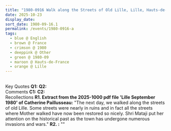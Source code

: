 ```yaml
---
title: "1980-0916 Walk along the Streets of Old Lille, Lille, Hauts-de-France, France"
date: 2025-10-23
display_date: 
sort_date: 1980-09-16.1
permalink: /events/1980-0916-a
tags:
  - blue @ English
  - brown @ France
  - crimson @ 1980
  - deeppink @ Other
  - green @ 1980-09
  - maroon @ Hauts-de-France
  - orange @ Lille
---
```


<br>

<wave-list>
  <list-title color="DarkSeaGreen" width="55">Key Quotes</list-title>
  <list-item color="BlanchedAlmond" width="280"><b>Q1:</b> <i></i></list-item>
  <list-item color="Lavender" width="280"><b>Q2:</b> <i></i></list-item>
</wave-list>

<br>

<wave-list>
  <list-title color="DarkSeaGreen" width="55">Comments</list-title>
  <list-item color="BlanchedAlmond" width="280"><b>C1:</b> <i></i></list-item>
  <list-item color="Lavender" width="280"><b>C2:</b> <i></i></list-item>
</wave-list>

<br>

<wave-list>
  <list-title color="DarkSeaGreen" width="65"> Recollections</list-title>
  <list-item color="BlanchedAlmond"  width="280"><b>R1. Extract from the 2025-1000 pdf file 'Lille September 1980' of Catherine Paillusseau:</b> "The next day, we walked along the streets of old Lille. Some streets were nearly in ruins and in fact all the streets where Mother walked have now been restored so nicely. Shri Mataji put her attention on the historical past as the town has undergone numerous invasions and wars."</list-item>
   <list-item color="Lavender"  width="280"><b>R2. :</b> ""</list-item>
</wave-list>